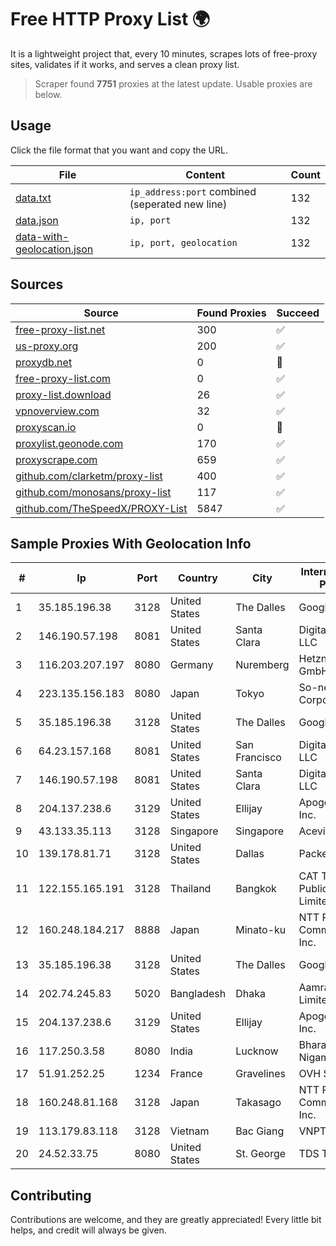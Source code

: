 
# Free HTTP Proxy List 🌍

It is a lightweight project that, every 10 minutes, scrapes lots of free-proxy sites, validates if it works, and serves a clean proxy list.


> Scraper found **7751** proxies at the latest update. Usable proxies are below.

## Usage

Click the file format that you want and copy the URL.


|File|Content|Count|
|----|-------|-----|
|[data.txt](https://raw.githubusercontent.com/themiralay/Proxy-List-World/master/data.txt)|`ip_address:port` combined (seperated new line)|132|
|[data.json](https://raw.githubusercontent.com/themiralay/Proxy-List-World/master/data.json)|`ip, port`|132|
|[data-with-geolocation.json](https://raw.githubusercontent.com/themiralay/Proxy-List-World/master/data-with-geolocation.json)|`ip, port, geolocation`|132|

## Sources

|Source|Found Proxies|Succeed|
|------|-------------|-------|
|[free-proxy-list.net](https://free-proxy-list.net)|300|✅|
|[us-proxy.org](https://www.us-proxy.org)|200|✅|
|[proxydb.net](http://proxydb.net)|0|🚫|
|[free-proxy-list.com](https://free-proxy-list.com/?page=&port=&type%5B%5D=http&type%5B%5D=https&up_time=0&search=Search)|0|✅|
|[proxy-list.download](https://www.proxy-list.download/HTTP)|26|✅|
|[vpnoverview.com](https://vpnoverview.com/privacy/anonymous-browsing/free-proxy-servers)|32|✅|
|[proxyscan.io](https://www.proxyscan.io)|0|🚫|
|[proxylist.geonode.com](https://proxylist.geonode.com/api/proxy-list?limit=300&page=1&sort_by=lastChecked&sort_type=desc&protocols=http,https)|170|✅|
|[proxyscrape.com](https://api.proxyscrape.com/v2/?request=displayproxies&protocol=http&timeout=10000&country=all&ssl=all&anonymity=all)|659|✅|
|[github.com/clarketm/proxy-list](https://raw.githubusercontent.com/clarketm/proxy-list/master/proxy-list-raw.txt)|400|✅|
|[github.com/monosans/proxy-list](https://raw.githubusercontent.com/monosans/proxy-list/main/proxies/http.txt)|117|✅|
|[github.com/TheSpeedX/PROXY-List](https://raw.githubusercontent.com/TheSpeedX/PROXY-List/master/http.txt)|5847|✅|


## Sample Proxies With Geolocation Info

|#|Ip|Port|Country|City|Internet Service Provider|
|-|--|----|-------|----|-------------------------|
|1|35.185.196.38|3128|United States|The Dalles|Google LLC|
|2|146.190.57.198|8081|United States|Santa Clara|DigitalOcean, LLC|
|3|116.203.207.197|8080|Germany|Nuremberg|Hetzner Online GmbH|
|4|223.135.156.183|8080|Japan|Tokyo|So-net Corporation|
|5|35.185.196.38|3128|United States|The Dalles|Google LLC|
|6|64.23.157.168|8081|United States|San Francisco|DigitalOcean, LLC|
|7|146.190.57.198|8081|United States|Santa Clara|DigitalOcean, LLC|
|8|204.137.238.6|3129|United States|Ellijay|Apogee Telecom Inc.|
|9|43.133.35.113|3128|Singapore|Singapore|Aceville Pte.ltd|
|10|139.178.81.71|3128|United States|Dallas|Packet Host, Inc.|
|11|122.155.165.191|3128|Thailand|Bangkok|CAT Telecom Public Company Limited|
|12|160.248.184.217|8888|Japan|Minato-ku|NTT PC Communications, Inc.|
|13|35.185.196.38|3128|United States|The Dalles|Google LLC|
|14|202.74.245.83|5020|Bangladesh|Dhaka|Aamra Networks Limited|
|15|204.137.238.6|3129|United States|Ellijay|Apogee Telecom Inc.|
|16|117.250.3.58|8080|India|Lucknow|Bharat Sanchar Nigam Ltd|
|17|51.91.252.25|1234|France|Gravelines|OVH SAS|
|18|160.248.81.168|3128|Japan|Takasago|NTT PC Communications, Inc.|
|19|113.179.83.118|3128|Vietnam|Bac Giang|VNPT|
|20|24.52.33.75|8080|United States|St. George|TDS TELECOM|



## Contributing

Contributions are welcome, and they are greatly appreciated! Every
little bit helps, and credit will always be given.

